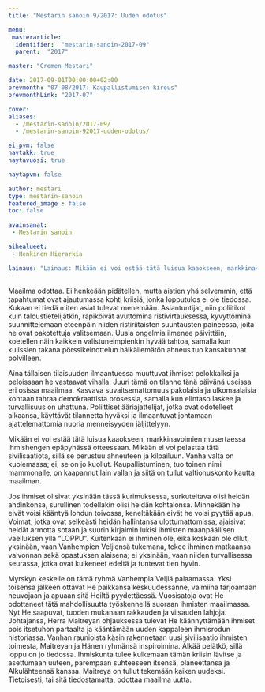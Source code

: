 ```yaml
---
title: "Mestarin sanoin 9/2017: Uuden odotus"

menu:
 masterarticle:
  identifier:  "mestarin-sanoin-2017-09"
  parent:  "2017"

master: "Cremen Mestari"

date: 2017-09-01T00:00:00+02:00
prevmonth: "07-08/2017: Kaupallistumisen kirous"
prevmonthLink: "2017-07"

cover:
aliases:
  - /mestarin-sanoin/2017-09/
  - /mestarin-sanoin-92017-uuden-odotus/

ei_pvm: false
naytakk: true
naytavuosi: true

naytapvm: false

author: mestari
type: mestarin-sanoin
featured_image : false
toc: false

avainsanat:
 - Mestarin sanoin

aihealueet:
 - Henkinen Hierarkia

lainaus: "Lainaus: Mikään ei voi estää tätä luisua kaaokseen, markkinavoimien musertaessa ihmishengen epäpyhässä otteessaan. Mikään ei voi pelastaa tätä sivilisaatiota, sillä se perustuu ahneuteen ja kilpailuun."
---
```

<p>Maailma odottaa. Ei henkeään pidätellen, mutta aistien yhä selvemmin, että tapahtumat ovat ajautumassa kohti kriisiä, jonka lopputulos ei ole tiedossa. Kukaan ei tiedä miten asiat tulevat menemään. Asiantuntijat, niin poliitikot kuin taloustietelijätkin, räpiköivät avuttomina ristivirtauksessa, kyvyttöminä suunnittelemaan eteenpäin niiden ristiriitaisten suuntausten paineessa, joita he ovat pakotettuja valitsemaan. Uusia ongelmia ilmenee päivittäin, koetellen näin kaikkein valistuneimpienkin hyvää tahtoa, samalla kun kulissien takana pörssikeinottelun häikäilemätön ahneus tuo kansakunnat polvilleen.</p>
<p>Aina tällaisen tilaisuuden ilmaantuessa muuttuvat ihmiset pelokkaiksi ja peloissaan he vastaavat vihalla. Juuri tämä on tilanne tänä päivänä useissa eri osissa maailmaa. Kasvava suvaitsemattomuus pakolaisia ja ulkomaalaisia kohtaan tahraa demokraattista prosessia, samalla kun elintaso laskee ja turvallisuus on uhattuna. Poliittiset ääriajattelijat, jotka ovat odotelleet aikaansa, käyttävät tilannetta hyväksi ja ilmaantuvat johtamaan ajattelemattomia nuoria menneisyyden jäljittelyyn.</p>
<p>Mikään ei voi estää tätä luisua kaaokseen, markkinavoimien musertaessa ihmishengen epäpyhässä otteessaan. Mikään ei voi pelastaa tätä sivilisaatiota, sillä se perustuu ahneuteen ja kilpailuun. Vanha valta on kuolemassa; ei, se on jo kuollut. Kaupallistuminen, tuo toinen nimi mammonalle, on kaapannut lain vallan ja siitä on tullut valtionuskonto kautta maailman.</p>
<p>Jos ihmiset olisivat yksinään tässä kurimuksessa, surkuteltava olisi heidän ahdinkonsa, surullinen todellakin olisi heidän kohtalonsa. Minnekään he eivät voisi kääntyä lohdun toivossa, keneltäkään eivät he voisi pyytää apua. Voimat, jotka ovat selkeästi heidän hallintansa ulottumattomissa, ajaisivat heidät armotta sotaan ja suurin kirjaimin lukisi ihmisten maanpäällisen vaelluksen yllä “LOPPU”. Kuitenkaan ei ihminen ole, eikä koskaan ole ollut, yksinään, vaan Vanhempien Veljiensä tukemana, tekee ihminen matkaansa valvonnan sekä opastuksen alaisena; ei yksinään, vaan niiden turvallisessa seurassa, jotka ovat kulkeneet edeltä ja tuntevat tien hyvin.</p>
<p>Myrskyn keskelle on tämä ryhmä Vanhempia Veljiä palaamassa. Yksi toisensa jälkeen ottavat He paikkansa keskuudessanne, valmiina tarjoamaan neuvojaan ja apuaan sitä Heiltä pyydettäessä. Vuosisatoja ovat He odottaneet tätä mahdollisuutta työskennellä suoraan ihmisten maailmassa. Nyt He saapuvat, tuoden mukanaan rakkauden ja viisauden lahjoja. Johtajansa, Herra Maitreyan ohjauksessa tulevat He käännyttämään ihmiset pois itsetuhon partaalta ja kääntämään uuden kappaleen ihmisrodun historiassa. Vanhan raunioista käsin rakennetaan uusi sivilisaatio ihmisten toimesta, Maitreyan ja Hänen ryhmänsä inspiroimina. Älkää pelätkö, sillä loppu on jo tiedossa. Ihmiskunta tulee kulkemaan tämän kriisin lävitse ja asettumaan uuteen, parempaan suhteeseen itsensä, planeettansa ja Alkulähteensä kanssa. Maitreya on tullut tekemään kaiken uudeksi. Tietoisesti, tai sitä tiedostamatta, odottaa maailma uutta.</p>